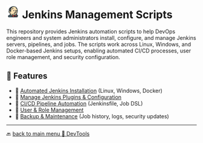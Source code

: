 # <img src="../Assets/pics/icons8-jenkins-48.svg" width="35"> Jenkins Management Scripts

This repository provides Jenkins automation scripts to help DevOps engineers and system administrators install, configure, and manage Jenkins servers, pipelines, and jobs. The scripts work across Linux, Windows, and Docker-based Jenkins setups, enabling automated CI/CD processes, user role management, and security configuration.

## 🚀 Features

- 📂 [Automated Jenkins Installation](./Install/) (Linux, Windows, Docker)
- 📂 [Manage Jenkins Plugins & Configuration](./Manage/)
- 📂 [CI/CD Pipeline Automation](./Perf/) (Jenkinsfile, Job DSL)
- 📂 [User & Role Management](./UAC/)
- 📂 [Backup & Maintenance](./Backup/) (Job history, logs, security updates)

---

🔙 [back to main menu 📂 DevTools](../)
